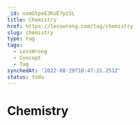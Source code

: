 ```yaml
---
_id: uxmGtpeE3KoE7pzSL
title: Chemistry
href: https://lesswrong.com/tag/chemistry
slug: chemistry
type: tag
tags:
  - LessWrong
  - Concept
  - Tag
synchedAt: '2022-08-29T10:47:21.251Z'
status: todo
---
```


# Chemistry

